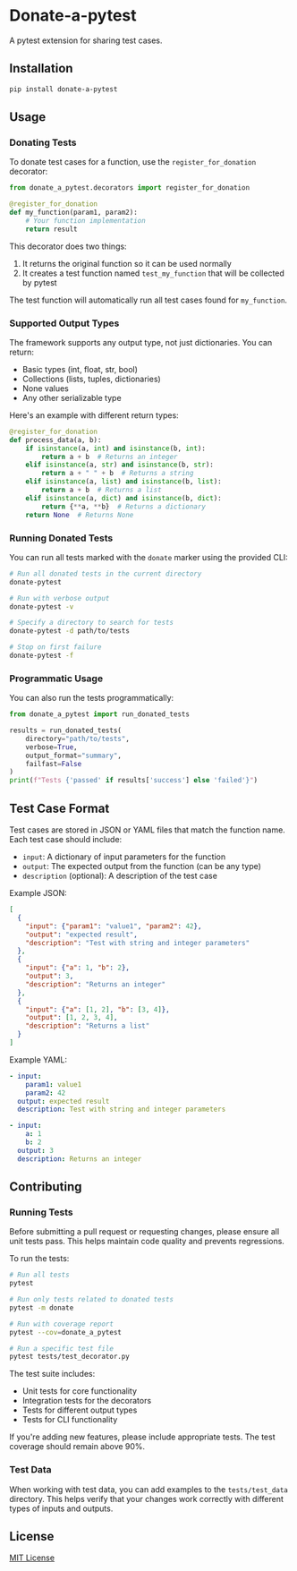 # Donate-a-pytest

A pytest extension for sharing test cases.

## Installation

```bash
pip install donate-a-pytest
```

## Usage

### Donating Tests

To donate test cases for a function, use the `register_for_donation` decorator:

```python
from donate_a_pytest.decorators import register_for_donation

@register_for_donation
def my_function(param1, param2):
    # Your function implementation
    return result
```

This decorator does two things:
1. It returns the original function so it can be used normally
2. It creates a test function named `test_my_function` that will be collected by pytest

The test function will automatically run all test cases found for `my_function`.

### Supported Output Types

The framework supports any output type, not just dictionaries. You can return:

- Basic types (int, float, str, bool)
- Collections (lists, tuples, dictionaries)
- None values
- Any other serializable type

Here's an example with different return types:

```python
@register_for_donation
def process_data(a, b):
    if isinstance(a, int) and isinstance(b, int):
        return a + b  # Returns an integer
    elif isinstance(a, str) and isinstance(b, str):
        return a + " " + b  # Returns a string
    elif isinstance(a, list) and isinstance(b, list):
        return a + b  # Returns a list
    elif isinstance(a, dict) and isinstance(b, dict):
        return {**a, **b}  # Returns a dictionary
    return None  # Returns None
```

### Running Donated Tests

You can run all tests marked with the `donate` marker using the provided CLI:

```bash
# Run all donated tests in the current directory
donate-pytest

# Run with verbose output
donate-pytest -v

# Specify a directory to search for tests
donate-pytest -d path/to/tests

# Stop on first failure
donate-pytest -f
```

### Programmatic Usage

You can also run the tests programmatically:

```python
from donate_a_pytest import run_donated_tests

results = run_donated_tests(
    directory="path/to/tests",
    verbose=True,
    output_format="summary",
    failfast=False
)
print(f"Tests {'passed' if results['success'] else 'failed'}")
```

## Test Case Format

Test cases are stored in JSON or YAML files that match the function name. Each test case should include:

- `input`: A dictionary of input parameters for the function
- `output`: The expected output from the function (can be any type)
- `description` (optional): A description of the test case

Example JSON:
```json
[
  {
    "input": {"param1": "value1", "param2": 42},
    "output": "expected result",
    "description": "Test with string and integer parameters"
  },
  {
    "input": {"a": 1, "b": 2},
    "output": 3,
    "description": "Returns an integer"
  },
  {
    "input": {"a": [1, 2], "b": [3, 4]},
    "output": [1, 2, 3, 4],
    "description": "Returns a list"
  }
]
```

Example YAML:
```yaml
- input:
    param1: value1
    param2: 42
  output: expected result
  description: Test with string and integer parameters

- input:
    a: 1
    b: 2
  output: 3
  description: Returns an integer
```

## Contributing

### Running Tests

Before submitting a pull request or requesting changes, please ensure all unit tests pass. This helps maintain code quality and prevents regressions.

To run the tests:

```bash
# Run all tests
pytest

# Run only tests related to donated tests
pytest -m donate

# Run with coverage report
pytest --cov=donate_a_pytest

# Run a specific test file
pytest tests/test_decorator.py
```

The test suite includes:
- Unit tests for core functionality
- Integration tests for the decorators
- Tests for different output types
- Tests for CLI functionality

If you're adding new features, please include appropriate tests. The test coverage should remain above 90%.

### Test Data

When working with test data, you can add examples to the `tests/test_data` directory. This helps verify that your changes work correctly with different types of inputs and outputs.

## License

[MIT License](LICENSE)
